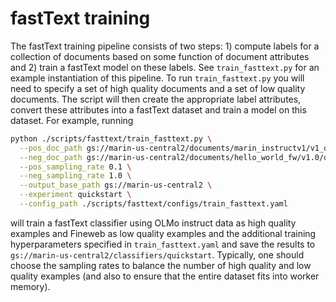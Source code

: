 # fastText training

The fastText training pipeline consists of two steps: 1) compute labels for a collection of documents based on 
some function of document attributes and 2) train a fastText model on these labels. See `train_fasttext.py` for an example 
instantiation of this pipeline. To run `train_fasttext.py` you will need to specify a set of high quality documents 
and a set of low quality documents. The script will then create the appropriate label attributes, convert these attributes into a fastText dataset and train a model on this dataset. For example, running 

```bash
python ./scripts/fasttext/train_fasttext.py \
  --pos_doc_path gs://marin-us-central2/documents/marin_instructv1/v1_olmo_mix/text \
  --neg_doc_path gs://marin-us-central2/documents/hello_world_fw/v1.0/quickstart \
  --pos_sampling_rate 0.1 \
  --neg_sampling_rate 1.0 \
  --output_base_path gs://marin-us-central2 \
  --experiment quickstart \
  --config_path ./scripts/fasttext/configs/train_fasttext.yaml
```
will train a fastText classifier using OLMo instruct data as high quality examples and Fineweb as low quality examples and 
the additional training hyperparameters specified in `train_fasttext.yaml` 
and save the results to `gs://marin-us-central2/classifiers/quickstart`.
Typically, one should choose the sampling rates to balance the number of high quality and low quality examples (and also 
to ensure that the entire dataset fits into worker memory).